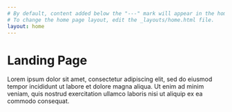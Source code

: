 ```yaml
---
# By default, content added below the "---" mark will appear in the home page
# To change the home page layout, edit the _layouts/home.html file.
layout: home
---
```


# Landing Page
Lorem ipsum dolor sit amet, consectetur adipiscing elit, sed do eiusmod tempor incididunt ut labore et dolore magna aliqua. Ut enim ad minim veniam, quis nostrud exercitation ullamco laboris nisi ut aliquip ex ea commodo consequat. 